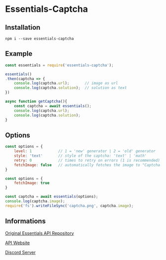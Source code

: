 # Essentials-Captcha

## Installation

```
npm i --save essentials-captcha
```

## Example

```js
const essentials = require('essentials-captcha');

essentials()
.then(captcha => {
    console.log(captcha.url);       // image as url
    console.log(captcha.solution);  // solution as text
})

async function getCaptcha(){
    const captcha = await essentials();
    console.log(captcha.url);
    console.log(captcha.solution);
}
```

## Options

```js
const options = {
    level: 1            // 1 = 'new' generator | 2 = 'old' generator
    style: 'text'       // style of the captcha: 'text' | 'math'
    retry: 0            // times to retry on errors (1 is recommended)
    fetchImage: false   // automatically fetches the image to "Captcha.image"
}
```

```js
const options = {
    fetchImage: true
}

const captcha = await essentials(options);
console.log(captcha.image);
require('fs').writeFileSync('captcha.png', captcha.image);
```

## Informations

[Original Essentials API Repository](https://github.com/Ammar-sys/essentials_api)

[API Website](https://ammarsysdev.pythonanywhere.com/)

[Discord Server](https://discord.gg/Fh5gmXQ)
